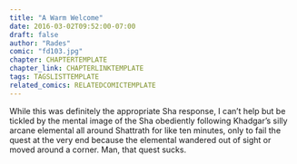```yaml
---
title: "A Warm Welcome"
date: 2016-03-02T09:52:00-07:00
draft: false
author: "Rades"
comic: "fd103.jpg"
chapter: CHAPTERTEMPLATE
chapter_link: CHAPTERLINKTEMPLATE
tags: TAGSLISTTEMPLATE
related_comics: RELATEDCOMICTEMPLATE
---
```


While this was definitely the appropriate Sha response, I can’t help but be tickled by the mental image of the Sha obediently following Khadgar’s silly arcane elemental all around Shattrath for like ten minutes, only to fail the quest at the very end because the elemental wandered out of sight or moved around a corner. Man, that quest sucks.

